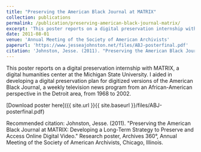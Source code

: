 ```yaml
---
title: "Preserving the American Black Journal at MATRIX"
collection: publications
permalink: /publication/preserving-american-black-journal-matrix/
excerpt: 'This poster reports on a digital preservation internship with MATRIX, a digital humanities center at the Michigan State University. I aided in developing a digital preservation plan for digitized versions of the American Black Journal, a weekly television news program from an African-American perspective in the Detroit area, from 1968 to 2002.'
date: 2011-08-01
venue: 'Annual Meeting of the Society of American Archivists'
paperurl: 'https://www.jesseajohnston.net/files/ABJ-posterfinal.pdf'
citation: 'Johnston, Jesse. (2011). "Preserving the American Black Journal at MATRIX: Developing a Long-Term Strategy to Preserve and Access Online Digital Video." Research poster, Archives 360°, Annual Meeting of the Society of American Archivists, Chicago, Illinois.'
---
```

This poster reports on a digital preservation internship with MATRIX, a digital humanities center at the Michigan State University. I aided in developing a digital preservation plan for digitized versions of the American Black Journal, a weekly television news program from an African-American perspective in the Detroit area, from 1968 to 2002. 

[Download poster here]({{ site.url }}{{ site.baseurl }}/files/ABJ-posterfinal.pdf)

Recommended citation: Johnston, Jesse. (2011). "Preserving the American Black Journal at MATRIX: Developing a Long-Term Strategy to Preserve and Access Online Digital Video." Research poster, Archives 360°, Annual Meeting of the Society of American Archivists, Chicago, Illinois.

